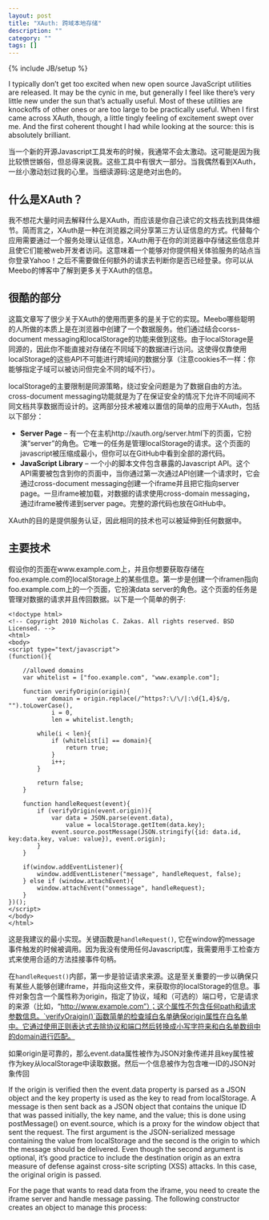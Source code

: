 ```yaml
---
layout: post
title: "XAuth: 跨域本地存储"
description: ""
category: ""
tags: []
---
```

{% include JB/setup %}

I typically don’t get too excited when new open source JavaScript utilities are released. It may be the cynic in me, but generally I feel like there’s very little new under the sun that’s actually useful. Most of these utilities are knockoffs of other ones or are too large to be practically useful. When I first came across XAuth, though, a little tingly feeling of excitement swept over me. And the first coherent thought I had while looking at the source: this is absolutely brilliant.

当一个新的开源Javascript工具发布的时候，我通常不会太激动。这可能是因为我比较愤世嫉俗，但总得来说我。这些工具中有很大一部分。当我偶然看到XAuth，一丝小激动划过我的心里。当细读源码:这是绝对出色的。

## 什么是XAuth？

我不想花大量时间去解释什么是XAuth，而应该是你自己读它的文档去找到具体细节。简而言之，XAuth是一种在浏览器之间分享第三方认证信息的方式。代替每个应用需要通过一个服务处理认证信息，XAuth用于在你的浏览器中存储这些信息并且使它们能被web开发者访问。这意味着一个能够对你提供相关体验服务的站点当你登录Yahoo！之后不需要做任何额外的请求去判断你是否已经登录。你可以从Meebo的博客中了解到更多关于XAuth的信息。

## 很酷的部分

这篇文章写了很少关于XAuth的使用而更多的是关于它的实现。Meebo哪些聪明的人所做的本质上是在浏览器中创建了一个数据服务。他们通过结合corss-document messaging和localStorage的功能来做到这些。由于localStorage是同源的，因此你不能直接对存储在不同域下的数据进行访问。这使得仅靠使用localStorage的这些API不可能进行跨域间的数据分享（注意cookies不一样：你能够指定子域可以被访问但完全不同的域不行）。

localStorage的主要限制是同源策略，绕过安全问题是为了数据自由的方法。cross-document messaging功能就是为了在保证安全的情况下允许不同域间不同文档共享数据而设计的。这两部分技术被难以置信的简单的应用于XAuth，包括以下部分：


* **Server Page** – 有一个在主机http://xauth.org/server.html下的页面，它扮演“server”的角色。它唯一的任务是管理localStorage的请求。这个页面的javascript被压缩成最小，但你可以在GitHub中看到全部的源代码。
* **JavaScript Library** – 一个小的脚本文件包含暴露的Javascript API。这个API需要被包含到你的页面中，当你通过第一次通过API创建一个请求时，它会通过cross-document messaging创建一个iframe并且把它指向server page。一旦iframe被加载，对数据的请求使用cross-domain messaging，通过iframe被传递到server page。完整的源代码也放在GitHub中。

XAuth的目的是提供服务认证，因此相同的技术也可以被延伸到任何数据中。


## 主要技术

假设你的页面在www.example.com上，并且你想要获取存储在foo.example.com的localStorage上的某些信息。第一步是创建一个iframen指向foo.example.com上的一个页面，它扮演data server的角色。这个页面的任务是管理对数据的请求并且传回数据。以下是一个简单的例子:

    <!doctype html>
    <!-- Copyright 2010 Nicholas C. Zakas. All rights reserved. BSD Licensed. -->
    <html>
    <body>
    <script type="text/javascript">
    (function(){

        //allowed domains
        var whitelist = ["foo.example.com", "www.example.com"];

        function verifyOrigin(origin){
            var domain = origin.replace(/^https?:\/\/|:\d{1,4}$/g, "").toLowerCase(),
                i = 0,
                len = whitelist.length;

            while(i < len){
                if (whitelist[i] == domain){
                    return true;
                }
                i++;
            }

            return false;
        }

        function handleRequest(event){
            if (verifyOrigin(event.origin)){
                var data = JSON.parse(event.data),
                    value = localStorage.getItem(data.key);
                event.source.postMessage(JSON.stringify({id: data.id, key:data.key, value: value}), event.origin);
            }
        }

        if(window.addEventListener){
            window.addEventListener("message", handleRequest, false);
        } else if (window.attachEvent){
            window.attachEvent("onmessage", handleRequest);
        }
    })();
    </script>
    </body>
    </html>


这是我建议的最小实现。关键函数是`handleRequest()`, 它在window的message事件触发的时候被调用。因为我没有使用任何Javascript库，我需要用手工检查方式来使用合适的方法挂接事件句柄。

在`handleRequest()`内部，第一步是验证请求来源。这是至关重要的一步以确保只有某些人能够创建iframe，并指向这些文件，来获取你的localStorage的信息。事件对象包含一个属性称为origin，指定了协议，域和（可选的）端口号，它是请求的来源（比如，“http://www.example.com”）；这个属性不包含任何path和请求参数信息。`verifyOraigin()`函数简单的检查域白名单确保origin属性在白名单中。它通过使用正则表达式去除协议和端口然后转换成小写字符来和白名单数组中的domain进行匹配。

如果origin是可靠的，那么event.data属性被作为JSON对象传递并且key属性被作为key从localStorage中读取数据。然后一个信息被作为包含唯一ID的JSON对象传回

If the origin is verified then the event.data property is parsed as a JSON object and the key property is used as the key to read from localStorage. A message is then sent back as a JSON object that contains the unique ID that was passed initially, the key name, and the value; this is done using postMessage() on event.source, which is a proxy for the window object that sent the request. The first argument is the JSON-serialized message containing the value from localStorage and the second is the origin to which the message should be delivered. Even though the second argument is optional, it’s good practice to include the destination origin as an extra measure of defense against cross-site scripting (XSS) attacks. In this case, the original origin is passed.

For the page that wants to read data from the iframe, you need to create the iframe server and handle message passing. The following constructor creates an object to manage this process:
